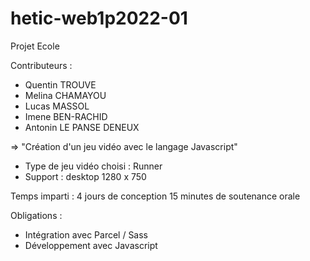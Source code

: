 # hetic-web1p2022-01

Projet Ecole

Contributeurs :

- Quentin TROUVE
- Melina CHAMAYOU
- Lucas MASSOL
- Imene BEN-RACHID
- Antonin LE PANSE DENEUX

=> "Création d'un jeu vidéo avec le langage Javascript"

- Type de jeu vidéo choisi : Runner
- Support : desktop 1280 x 750

Temps imparti : 4 jours de conception
                15 minutes de soutenance orale

Obligations :

- Intégration avec Parcel / Sass 
- Développement avec Javascript
